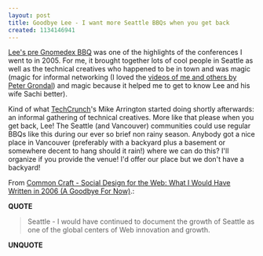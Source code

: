 ```yaml
---
layout: post
title: Goodbye Lee - I want more Seattle BBQs when you get back
created: 1134146941
---
```

<p><a href="http://www.commoncraft.com/archives/001095.html">Lee's pre Gnomedex BBQ</a> was one of the highlights of the conferences I went to in 2005. For me, it brought together lots of cool people in Seattle as well as the technical creatives who happened to be in town and was magic (magic for informal networking (I loved the <a href="http://feeds.feedburner.com/Gnomedex2005">videos of me and others by Peter Grondal</a>) and magic because it helped me to get to know Lee and his wife Sachi better). </p>  <p>Kind of what <a href="http://www.techcrunch.com/">TechCrunch</a>'s Mike Arrington started doing shortly afterwards: an informal gathering of technical creatives. More like that please when you get back, Lee! The Seattle (and Vancouver) communities could use regular BBQs like this during our ever so brief non rainy season. Anybody got a nice place in Vancouver (preferably with a backyard plus a basement or somewhere decent to hang should it rain!) where we can do this? I'll organize if you provide the venue! I'd offer our place but we don't have a backyard! </p> <p>From <a href="http://www.commoncraft.com/archives/001236.html">Common Craft - Social Design for the Web: What I Would Have Written in 2006 (A Goodbye For Now)</a>.:</p> <p><strong>QUOTE</strong></p><blockquote>Seattle - I would have continued to document the growth of Seattle as one of the global centers of Web innovation and growth.</blockquote><p><strong>UNQUOTE</strong></p>  
